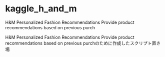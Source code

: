 # kaggle_h_and_m
H&amp;M Personalized Fashion Recommendations Provide product recommendations based on previous purch


H&amp;M Personalized Fashion Recommendations Provide product recommendations based on previous purchのために作成したスクリプト置き場

